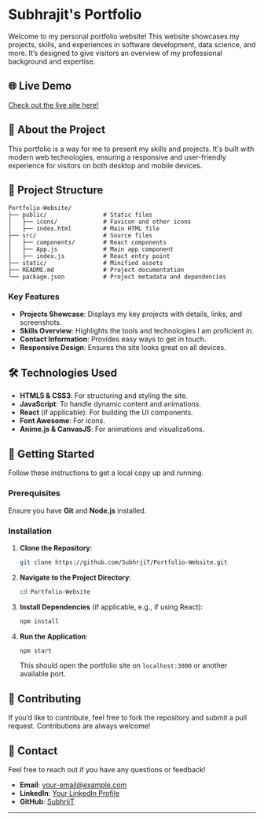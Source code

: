 

# Subhrajit's Portfolio

Welcome to my personal portfolio website! This website showcases my projects, skills, and experiences in software development, data science, and more. It’s designed to give visitors an overview of my professional background and expertise.

## 🌐 Live Demo

[Check out the live site here!](https://subhrjit.github.io/Portfolio-Website/)

## 📄 About the Project

This portfolio is a way for me to present my skills and projects. It's built with modern web technologies, ensuring a responsive and user-friendly experience for visitors on both desktop and mobile devices.
## 📂 Project Structure

```plaintext
Portfolio-Website/
├── public/                # Static files
│   ├── icons/             # Favicon and other icons
│   ├── index.html         # Main HTML file
├── src/                   # Source files
│   ├── components/        # React components
│   ├── App.js             # Main app component
│   ├── index.js           # React entry point
├── static/                # Minified assets
├── README.md              # Project documentation
└── package.json           # Project metadata and dependencies
```

### Key Features

- **Projects Showcase**: Displays my key projects with details, links, and screenshots.
- **Skills Overview**: Highlights the tools and technologies I am proficient in.
- **Contact Information**: Provides easy ways to get in touch.
- **Responsive Design**: Ensures the site looks great on all devices.

## 🛠️ Technologies Used

- **HTML5 & CSS3**: For structuring and styling the site.
- **JavaScript**: To handle dynamic content and animations.
- **React** (if applicable): For building the UI components.
- **Font Awesome**: For icons.
- **Anime.js & CanvasJS**: For animations and visualizations.

## 🚀 Getting Started

Follow these instructions to get a local copy up and running.

### Prerequisites

Ensure you have **Git** and **Node.js** installed.

### Installation

1. **Clone the Repository**:
   ```bash
   git clone https://github.com/SubhrjiT/Portfolio-Website.git
   ```
2. **Navigate to the Project Directory**:
   ```bash
   cd Portfolio-Website
   ```
3. **Install Dependencies** (if applicable, e.g., if using React):
   ```bash
   npm install
   ```

4. **Run the Application**:
   ```bash
   npm start
   ```
   This should open the portfolio site on `localhost:3000` or another available port.



## 🤝 Contributing

If you’d like to contribute, feel free to fork the repository and submit a pull request. Contributions are always welcome!

## 📧 Contact

Feel free to reach out if you have any questions or feedback!

- **Email**: [your-email@example.com](mailto:subhrajitbehera6370@gmail.com)
- **LinkedIn**: [Your LinkedIn Profile](https://linkedin.com/in/subhrajit-behera)
- **GitHub**: [SubhrjiT](https://github.com/SubhrjiT)

---
